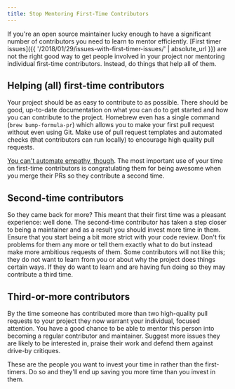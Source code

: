 ```yaml
---
title: Stop Mentoring First-Time Contributors
---
```

If you're an open source maintainer lucky enough to have a significant number of contributors you need to learn to mentor efficiently. [First timer issues]({{ '/2018/01/29/issues-with-first-timer-issues/' | absolute_url }}) are not the right good way to get people involved in your project nor mentoring individual first-time contributors. Instead, do things that help all of them.

## Helping (all) first-time contributors

Your project should be as easy to contribute to as possible. There should be good, up-to-date documentation on what you can do to get started and how you can contribute to the project. Homebrew even has a single command (`brew bump-formula-pr`) which allows you to make your first pull request without even using Git. Make use of pull request templates and automated checks (that contributors can run locally) to encourage high quality pull requests.

[You can't automate empathy, though](https://mikemcquaid.com/2018/06/05/robot-pedantry-human-empathy/). The most important use of your time on first-time contributors is congratulating them for being awesome when you merge their PRs so they contribute a second time.

## Second-time contributors

So they came back for more? This meant that their first time was a pleasant experience: well done. The second-time contributor has taken a step closer to being a maintainer and as a result you should invest more time in them. Ensure that you start being a bit more strict with your code review. Don't fix problems for them any more or tell them exactly what to do but instead make more ambitious requests of them. Some contributors will not like this; they do not want to learn from you or about why the project does things certain ways. If they do want to learn and are having fun doing so they may contribute a third time.

## Third-or-more contributors

By the time someone has contributed more than two high-quality pull requests to your project they now warrant your individual, focused attention. You have a good chance to be able to mentor this person into becoming a regular contributor and maintainer. Suggest more issues they are likely to be interested in, praise their work and defend them against drive-by critiques.

These are the people you want to invest your time in rather than the first-timers. Do so and they'll end up saving you more time than you invest in them.
